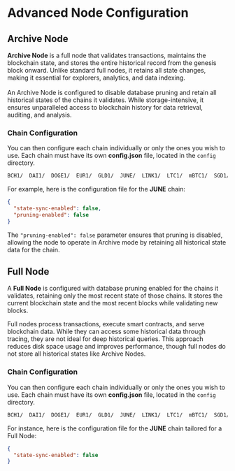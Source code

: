 # Advanced Node Configuration

## Archive Node

**Archive Node** is a full node that validates transactions, maintains the blockchain state, and stores the entire historical record from the genesis block onward. Unlike standard full nodes, it retains all state changes, making it essential for explorers, analytics, and data indexing. \
\
An Archive Node is configured to disable database pruning and retain all historical states of the chains it validates. While storage-intensive, it ensures unparalleled access to blockchain history for data retrieval, auditing, and analysis.

### Chain Configuration

You can then configure each chain individually or only the ones you wish to use. Each chain must have its own **config.json** file, located in the `config` directory.

```bash
BCH1/  DAI1/  DOGE1/  EUR1/  GLD1/  JUNE/  LINK1/  LTC1/  mBTC1/  SGD1/  USD1/  USDT1/
```

For example, here is the configuration file for the **JUNE** chain:

```json
{
  "state-sync-enabled": false,
  "pruning-enabled": false
}
```

The `"pruning-enabled": false` parameter ensures that pruning is disabled, allowing the node to operate in Archive mode by retaining all historical state data for the chain.

## Full Node

A **Full Node** is configured with database pruning enabled for the chains it validates, retaining only the most recent state of those chains. It stores the current blockchain state and the most recent blocks while validating new blocks.&#x20;

Full nodes process transactions, execute smart contracts, and serve blockchain data. While they can access some historical data through tracing, they are not ideal for deep historical queries. This approach reduces disk space usage and improves performance, though full nodes do not store all historical states like Archive Nodes.

### Chain Configuration

You can then configure each chain individually or only the ones you wish to use. Each chain must have its own **config.json** file, located in the `config` directory.

```bash
BCH1/  DAI1/  DOGE1/  EUR1/  GLD1/  JUNE/  LINK1/  LTC1/  mBTC1/  SGD1/  USD1/  USDT1/
```

For instance, here is the configuration file for the **JUNE** chain tailored for a Full Node:

```json
{
  "state-sync-enabled": false
}
```

